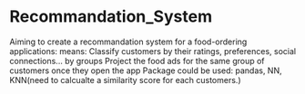 # Recommandation_System

Aiming to create a recommandation system for a food-ordering applications:
means: 
Classify customers by their ratings, preferences, social connections... by groups
Project the food ads for the same group of customers once they open the app
Package could be used: pandas, NN, KNN(need to calcualte a similarity score for each customers.)
